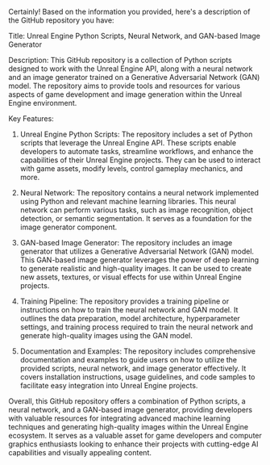 Certainly! Based on the information you provided, here's a description of the GitHub repository you have:

Title: Unreal Engine Python Scripts, Neural Network, and GAN-based Image Generator

Description:
This GitHub repository is a collection of Python scripts designed to work with the Unreal Engine API, along with a neural network and an image generator trained on a Generative Adversarial Network (GAN) model. The repository aims to provide tools and resources for various aspects of game development and image generation within the Unreal Engine environment.

Key Features:
1. Unreal Engine Python Scripts: The repository includes a set of Python scripts that leverage the Unreal Engine API. These scripts enable developers to automate tasks, streamline workflows, and enhance the capabilities of their Unreal Engine projects. They can be used to interact with game assets, modify levels, control gameplay mechanics, and more.

2. Neural Network: The repository contains a neural network implemented using Python and relevant machine learning libraries. This neural network can perform various tasks, such as image recognition, object detection, or semantic segmentation. It serves as a foundation for the image generator component.

3. GAN-based Image Generator: The repository includes an image generator that utilizes a Generative Adversarial Network (GAN) model. This GAN-based image generator leverages the power of deep learning to generate realistic and high-quality images. It can be used to create new assets, textures, or visual effects for use within Unreal Engine projects.

4. Training Pipeline: The repository provides a training pipeline or instructions on how to train the neural network and GAN model. It outlines the data preparation, model architecture, hyperparameter settings, and training process required to train the neural network and generate high-quality images using the GAN model.

5. Documentation and Examples: The repository includes comprehensive documentation and examples to guide users on how to utilize the provided scripts, neural network, and image generator effectively. It covers installation instructions, usage guidelines, and code samples to facilitate easy integration into Unreal Engine projects.

Overall, this GitHub repository offers a combination of Python scripts, a neural network, and a GAN-based image generator, providing developers with valuable resources for integrating advanced machine learning techniques and generating high-quality images within the Unreal Engine ecosystem. It serves as a valuable asset for game developers and computer graphics enthusiasts looking to enhance their projects with cutting-edge AI capabilities and visually appealing content.
